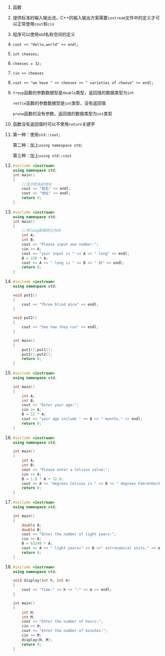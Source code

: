 1. 函数

2. 提供标准的输入输出流，C++的输入输出方案需要`iostream`文件中的定义才可以正常使用`cout`和`cin`

3. 程序可以使用std名称空间的定义

4. `cout << "Hello,world" << endl;`

5. `int cheeses;`

6. `cheeses = 32;`

7. `cin >> cheeses`

8. `cout << "we have " << cheeses << " varieties of cheese" << endl;`

9. `froop`函数的参数数据型是`double`类型，返回值的数据类型为`int`

   `rettle`函数的参数数据型是`int`类型，没有返回值

   `prune`函数的没有参数，返回值的数据类型为`int`类型

10. 函数没有返回值时可以不使用`return`关键字

11. 第一种：使用`std::cout;`

    第二种：加上`using namespace std;`

    第三种：加上`using std::cout`

12. ```c++
    #include <iostream>
    using namespace std;
    int main()
    {
    	//显示姓名和地址
    	cout << "姓名" << endl;
    	cout << "地址" << endl;
    	return 0;
    }
    ```

13. ```c++
    #include <iostream>
    using namespace std;
    int main()
    {
    	//将long距离转化为码
    	int A;
    	int B;
    	cout << "Please input one number:";
    	cin >> A;
    	cout << "your input is " << A << " long" << endl;
    	B = 220 * A;
    	cout << A << " long is " << B << " 码" << endl;
    	return 0;
    }
    ```

14. ```c++
    #include <iostream>
    using namespace std;
    
    void put1()
    {
    	cout << "Three blind mice" << endl;
    }
    
    void put2()
    {
    	cout << "See how they run" << endl;
    }
    
    int main()
    {
    	put1();put1();
    	put2();put2();
    	return 0;
    }
    ```

15. ```c++
    #include <iostream>
    using namespace std;
    
    int main()
    {
    	int A;
    	int B;
    	cout << "Enter your age:";
    	cin >> A;
    	B = 12 * A;
    	cout << "your age include " << B << " months." << endl;
    	return 0;
    }
    ```

16. ```c++
    #include <iostream>
    using namespace std;
    
    int main()
    {
    	int A;
    	int B;
    	cout << "Please enter a Celsius value:";
    	cin >> A;
    	B = 1.8 * A + 32.0;
    	cout << A << "degrees Celsius is " << B << " degrees Fahrenheit." << endl;
    	return 0;
    }
    ```

17. ```c++
    #include <iostream>
    using namespace std;
    
    int main()
    {
    	double A;
    	double B;
    	cout << "Enter the number of light years:";
    	cin >> A;
    	B = 63240 * A;
    	cout << A << " light years=" << B <<" astronomical units." << endl;
    	return 0;
    }
    ```

18. ```c++
    #include <iostream>
    using namespace std;
    
    void display(int h, int m)
    {
    	cout << "Time:" << h << ":" << m << endl;
    }
    
    int main()
    {
    	int H;
    	int M;
    	cout << "Enter the number of hours:";
    	cin >> H;
    	cout << "Enter the number of minutes:";
    	cin >> M;
    	display(H, M);
    	return 0;
    }
    ```

